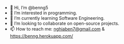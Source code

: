 - 👋 Hi, I’m @benng5
- 👀 I’m interested in programming.
- 🌱 I’m currently learning Software Engineering.
- 💞️ I’m looking to collaborate on open-source projects.
- 📫 How to reach me: nghiaben7@gmail.com & https://benng.herokuapp.com/

<!---
benng5/benng5 is a ✨ special ✨ repository because its `README.md` (this file) appears on your GitHub profile.
You can click the Preview link to take a look at your changes.
--->
